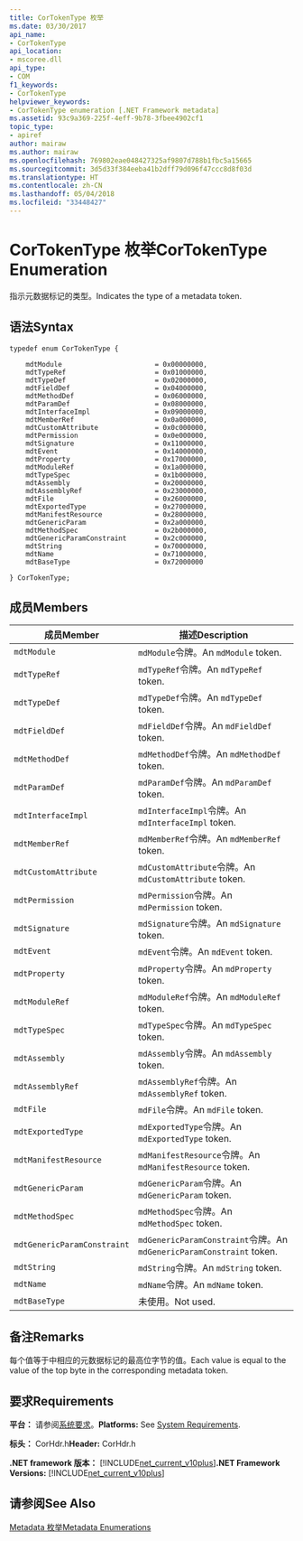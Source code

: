 ```yaml
---
title: CorTokenType 枚举
ms.date: 03/30/2017
api_name:
- CorTokenType
api_location:
- mscoree.dll
api_type:
- COM
f1_keywords:
- CorTokenType
helpviewer_keywords:
- CorTokenType enumeration [.NET Framework metadata]
ms.assetid: 93c9a369-225f-4eff-9b78-3fbee4902cf1
topic_type:
- apiref
author: mairaw
ms.author: mairaw
ms.openlocfilehash: 769802eae048427325af9807d788b1fbc5a15665
ms.sourcegitcommit: 3d5d33f384eeba41b2dff79d096f47ccc8d8f03d
ms.translationtype: HT
ms.contentlocale: zh-CN
ms.lasthandoff: 05/04/2018
ms.locfileid: "33448427"
---
```

# <a name="cortokentype-enumeration"></a><span data-ttu-id="ed44a-102">CorTokenType 枚举</span><span class="sxs-lookup"><span data-stu-id="ed44a-102">CorTokenType Enumeration</span></span>
<span data-ttu-id="ed44a-103">指示元数据标记的类型。</span><span class="sxs-lookup"><span data-stu-id="ed44a-103">Indicates the type of a metadata token.</span></span>  
  
## <a name="syntax"></a><span data-ttu-id="ed44a-104">语法</span><span class="sxs-lookup"><span data-stu-id="ed44a-104">Syntax</span></span>  
  
```  
typedef enum CorTokenType {  
  
    mdtModule                       = 0x00000000,  
    mdtTypeRef                      = 0x01000000,  
    mdtTypeDef                      = 0x02000000,  
    mdtFieldDef                     = 0x04000000,  
    mdtMethodDef                    = 0x06000000,  
    mdtParamDef                     = 0x08000000,  
    mdtInterfaceImpl                = 0x09000000,  
    mdtMemberRef                    = 0x0a000000,  
    mdtCustomAttribute              = 0x0c000000,  
    mdtPermission                   = 0x0e000000,  
    mdtSignature                    = 0x11000000,  
    mdtEvent                        = 0x14000000,  
    mdtProperty                     = 0x17000000,  
    mdtModuleRef                    = 0x1a000000,  
    mdtTypeSpec                     = 0x1b000000,  
    mdtAssembly                     = 0x20000000,  
    mdtAssemblyRef                  = 0x23000000,  
    mdtFile                         = 0x26000000,  
    mdtExportedType                 = 0x27000000,  
    mdtManifestResource             = 0x28000000,  
    mdtGenericParam                 = 0x2a000000,  
    mdtMethodSpec                   = 0x2b000000,  
    mdtGenericParamConstraint       = 0x2c000000,  
    mdtString                       = 0x70000000,  
    mdtName                         = 0x71000000,  
    mdtBaseType                     = 0x72000000  
  
} CorTokenType;  
```  
  
## <a name="members"></a><span data-ttu-id="ed44a-105">成员</span><span class="sxs-lookup"><span data-stu-id="ed44a-105">Members</span></span>  
  
|<span data-ttu-id="ed44a-106">成员</span><span class="sxs-lookup"><span data-stu-id="ed44a-106">Member</span></span>|<span data-ttu-id="ed44a-107">描述</span><span class="sxs-lookup"><span data-stu-id="ed44a-107">Description</span></span>|  
|------------|-----------------|  
|`mdtModule`|<span data-ttu-id="ed44a-108">`mdModule`令牌。</span><span class="sxs-lookup"><span data-stu-id="ed44a-108">An `mdModule` token.</span></span>|  
|`mdtTypeRef`|<span data-ttu-id="ed44a-109">`mdTypeRef`令牌。</span><span class="sxs-lookup"><span data-stu-id="ed44a-109">An `mdTypeRef` token.</span></span>|  
|`mdtTypeDef`|<span data-ttu-id="ed44a-110">`mdTypeDef`令牌。</span><span class="sxs-lookup"><span data-stu-id="ed44a-110">An `mdTypeDef` token.</span></span>|  
|`mdtFieldDef`|<span data-ttu-id="ed44a-111">`mdFieldDef`令牌。</span><span class="sxs-lookup"><span data-stu-id="ed44a-111">An `mdFieldDef` token.</span></span>|  
|`mdtMethodDef`|<span data-ttu-id="ed44a-112">`mdMethodDef`令牌。</span><span class="sxs-lookup"><span data-stu-id="ed44a-112">An `mdMethodDef` token.</span></span>|  
|`mdtParamDef`|<span data-ttu-id="ed44a-113">`mdParamDef`令牌。</span><span class="sxs-lookup"><span data-stu-id="ed44a-113">An `mdParamDef` token.</span></span>|  
|`mdtInterfaceImpl`|<span data-ttu-id="ed44a-114">`mdInterfaceImpl`令牌。</span><span class="sxs-lookup"><span data-stu-id="ed44a-114">An `mdInterfaceImpl` token.</span></span>|  
|`mdtMemberRef`|<span data-ttu-id="ed44a-115">`mdMemberRef`令牌。</span><span class="sxs-lookup"><span data-stu-id="ed44a-115">An `mdMemberRef` token.</span></span>|  
|`mdtCustomAttribute`|<span data-ttu-id="ed44a-116">`mdCustomAttribute`令牌。</span><span class="sxs-lookup"><span data-stu-id="ed44a-116">An `mdCustomAttribute` token.</span></span>|  
|`mdtPermission`|<span data-ttu-id="ed44a-117">`mdPermission`令牌。</span><span class="sxs-lookup"><span data-stu-id="ed44a-117">An `mdPermission` token.</span></span>|  
|`mdtSignature`|<span data-ttu-id="ed44a-118">`mdSignature`令牌。</span><span class="sxs-lookup"><span data-stu-id="ed44a-118">An `mdSignature` token.</span></span>|  
|`mdtEvent`|<span data-ttu-id="ed44a-119">`mdEvent`令牌。</span><span class="sxs-lookup"><span data-stu-id="ed44a-119">An `mdEvent` token.</span></span>|  
|`mdtProperty`|<span data-ttu-id="ed44a-120">`mdProperty`令牌。</span><span class="sxs-lookup"><span data-stu-id="ed44a-120">An `mdProperty` token.</span></span>|  
|`mdtModuleRef`|<span data-ttu-id="ed44a-121">`mdModuleRef`令牌。</span><span class="sxs-lookup"><span data-stu-id="ed44a-121">An `mdModuleRef` token.</span></span>|  
|`mdtTypeSpec`|<span data-ttu-id="ed44a-122">`mdTypeSpec`令牌。</span><span class="sxs-lookup"><span data-stu-id="ed44a-122">An `mdTypeSpec` token.</span></span>|  
|`mdtAssembly`|<span data-ttu-id="ed44a-123">`mdAssembly`令牌。</span><span class="sxs-lookup"><span data-stu-id="ed44a-123">An `mdAssembly` token.</span></span>|  
|`mdtAssemblyRef`|<span data-ttu-id="ed44a-124">`mdAssemblyRef`令牌。</span><span class="sxs-lookup"><span data-stu-id="ed44a-124">An `mdAssemblyRef` token.</span></span>|  
|`mdtFile`|<span data-ttu-id="ed44a-125">`mdFile`令牌。</span><span class="sxs-lookup"><span data-stu-id="ed44a-125">An `mdFile` token.</span></span>|  
|`mdtExportedType`|<span data-ttu-id="ed44a-126">`mdExportedType`令牌。</span><span class="sxs-lookup"><span data-stu-id="ed44a-126">An `mdExportedType` token.</span></span>|  
|`mdtManifestResource`|<span data-ttu-id="ed44a-127">`mdManifestResource`令牌。</span><span class="sxs-lookup"><span data-stu-id="ed44a-127">An `mdManifestResource` token.</span></span>|  
|`mdtGenericParam`|<span data-ttu-id="ed44a-128">`mdGenericParam`令牌。</span><span class="sxs-lookup"><span data-stu-id="ed44a-128">An `mdGenericParam` token.</span></span>|  
|`mdtMethodSpec`|<span data-ttu-id="ed44a-129">`mdMethodSpec`令牌。</span><span class="sxs-lookup"><span data-stu-id="ed44a-129">An `mdMethodSpec` token.</span></span>|  
|`mdtGenericParamConstraint`|<span data-ttu-id="ed44a-130">`mdGenericParamConstraint`令牌。</span><span class="sxs-lookup"><span data-stu-id="ed44a-130">An `mdGenericParamConstraint` token.</span></span>|  
|`mdtString`|<span data-ttu-id="ed44a-131">`mdString`令牌。</span><span class="sxs-lookup"><span data-stu-id="ed44a-131">An `mdString` token.</span></span>|  
|`mdtName`|<span data-ttu-id="ed44a-132">`mdName`令牌。</span><span class="sxs-lookup"><span data-stu-id="ed44a-132">An `mdName` token.</span></span>|  
|`mdtBaseType`|<span data-ttu-id="ed44a-133">未使用。</span><span class="sxs-lookup"><span data-stu-id="ed44a-133">Not used.</span></span>|  
  
## <a name="remarks"></a><span data-ttu-id="ed44a-134">备注</span><span class="sxs-lookup"><span data-stu-id="ed44a-134">Remarks</span></span>  
 <span data-ttu-id="ed44a-135">每个值等于中相应的元数据标记的最高位字节的值。</span><span class="sxs-lookup"><span data-stu-id="ed44a-135">Each value is equal to the value of the top byte in the corresponding metadata token.</span></span>  
  
## <a name="requirements"></a><span data-ttu-id="ed44a-136">要求</span><span class="sxs-lookup"><span data-stu-id="ed44a-136">Requirements</span></span>  
 <span data-ttu-id="ed44a-137">**平台：** 请参阅[系统要求](../../../../docs/framework/get-started/system-requirements.md)。</span><span class="sxs-lookup"><span data-stu-id="ed44a-137">**Platforms:** See [System Requirements](../../../../docs/framework/get-started/system-requirements.md).</span></span>  
  
 <span data-ttu-id="ed44a-138">**标头：** CorHdr.h</span><span class="sxs-lookup"><span data-stu-id="ed44a-138">**Header:** CorHdr.h</span></span>  
  
 <span data-ttu-id="ed44a-139">**.NET framework 版本：** [!INCLUDE[net_current_v10plus](../../../../includes/net-current-v10plus-md.md)]</span><span class="sxs-lookup"><span data-stu-id="ed44a-139">**.NET Framework Versions:** [!INCLUDE[net_current_v10plus](../../../../includes/net-current-v10plus-md.md)]</span></span>  
  
## <a name="see-also"></a><span data-ttu-id="ed44a-140">请参阅</span><span class="sxs-lookup"><span data-stu-id="ed44a-140">See Also</span></span>  
 [<span data-ttu-id="ed44a-141">Metadata 枚举</span><span class="sxs-lookup"><span data-stu-id="ed44a-141">Metadata Enumerations</span></span>](../../../../docs/framework/unmanaged-api/metadata/metadata-enumerations.md)
